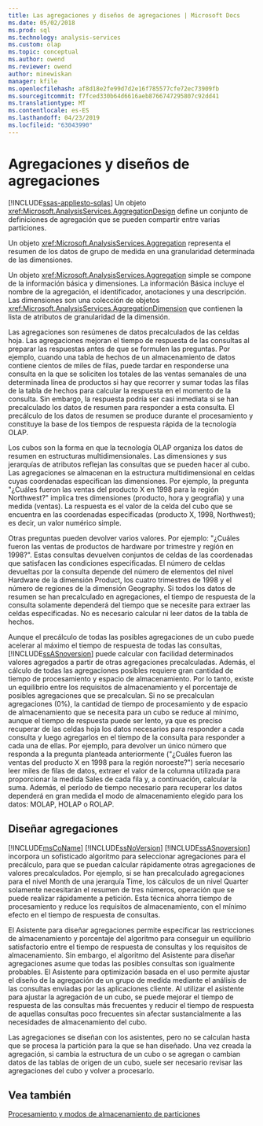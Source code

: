 ```yaml
---
title: Las agregaciones y diseños de agregaciones | Microsoft Docs
ms.date: 05/02/2018
ms.prod: sql
ms.technology: analysis-services
ms.custom: olap
ms.topic: conceptual
ms.author: owend
ms.reviewer: owend
author: minewiskan
manager: kfile
ms.openlocfilehash: af8d18e2fe99d7d2e16f785577cfe72ec73909fb
ms.sourcegitcommit: f7fced330b64d6616aeb8766747295807c92dd41
ms.translationtype: MT
ms.contentlocale: es-ES
ms.lasthandoff: 04/23/2019
ms.locfileid: "63043990"
---
```

# <a name="aggregations-and-aggregation-designs"></a>Agregaciones y diseños de agregaciones
[!INCLUDE[ssas-appliesto-sqlas](../../includes/ssas-appliesto-sqlas.md)]
  Un objeto <xref:Microsoft.AnalysisServices.AggregationDesign> define un conjunto de definiciones de agregación que se pueden compartir entre varias particiones.  
  
 Un objeto <xref:Microsoft.AnalysisServices.Aggregation> representa el resumen de los datos de grupo de medida en una granularidad determinada de las dimensiones.  
  
 Un objeto <xref:Microsoft.AnalysisServices.Aggregation> simple se compone de la información básica y dimensiones. La información Básica incluye el nombre de la agregación, el identificador, anotaciones y una descripción. Las dimensiones son una colección de objetos <xref:Microsoft.AnalysisServices.AggregationDimension> que contienen la lista de atributos de granularidad de la dimensión.  
  
 Las agregaciones son resúmenes de datos precalculados de las celdas hoja. Las agregaciones mejoran el tiempo de respuesta de las consultas al preparar las respuestas antes de que se formulen las preguntas. Por ejemplo, cuando una tabla de hechos de un almacenamiento de datos contiene cientos de miles de filas, puede tardar en responderse una consulta en la que se soliciten los totales de las ventas semanales de una determinada línea de productos si hay que recorrer y sumar todas las filas de la tabla de hechos para calcular la respuesta en el momento de la consulta. Sin embargo, la respuesta podría ser casi inmediata si se han precalculado los datos de resumen para responder a esta consulta. El precálculo de los datos de resumen se produce durante el procesamiento y constituye la base de los tiempos de respuesta rápida de la tecnología OLAP.  
  
 Los cubos son la forma en que la tecnología OLAP organiza los datos de resumen en estructuras multidimensionales. Las dimensiones y sus jerarquías de atributos reflejan las consultas que se pueden hacer al cubo. Las agregaciones se almacenan en la estructura multidimensional en celdas cuyas coordenadas especifican las dimensiones. Por ejemplo, la pregunta "¿Cuáles fueron las ventas del producto X en 1998 para la región Northwest?" implica tres dimensiones (producto, hora y geografía) y una medida (ventas). La respuesta es el valor de la celda del cubo que se encuentra en las coordenadas especificadas (producto X, 1998, Northwest); es decir, un valor numérico simple.  
  
 Otras preguntas pueden devolver varios valores. Por ejemplo: "¿Cuáles fueron las ventas de productos de hardware por trimestre y región en 1998?". Estas consultas devuelven conjuntos de celdas de las coordenadas que satisfacen las condiciones especificadas. El número de celdas devueltas por la consulta depende del número de elementos del nivel Hardware de la dimensión Product, los cuatro trimestres de 1998 y el número de regiones de la dimensión Geography. Si todos los datos de resumen se han precalculado en agregaciones, el tiempo de respuesta de la consulta solamente dependerá del tiempo que se necesite para extraer las celdas especificadas. No es necesario calcular ni leer datos de la tabla de hechos.  
  
 Aunque el precálculo de todas las posibles agregaciones de un cubo puede acelerar al máximo el tiempo de respuesta de todas las consultas, [!INCLUDE[ssASnoversion](../../includes/ssasnoversion-md.md)] puede calcular con facilidad determinados valores agregados a partir de otras agregaciones precalculadas. Además, el cálculo de todas las agregaciones posibles requiere gran cantidad de tiempo de procesamiento y espacio de almacenamiento. Por lo tanto, existe un equilibrio entre los requisitos de almacenamiento y el porcentaje de posibles agregaciones que se precalculan. Si no se precalculan agregaciones (0%), la cantidad de tiempo de procesamiento y de espacio de almacenamiento que se necesita para un cubo se reduce al mínimo, aunque el tiempo de respuesta puede ser lento, ya que es preciso recuperar de las celdas hoja los datos necesarios para responder a cada consulta y luego agregarlos en el tiempo de la consulta para responder a cada una de ellas. Por ejemplo, para devolver un único número que responda a la pregunta planteada anteriormente ("¿Cuáles fueron las ventas del producto X en 1998 para la región noroeste?") sería necesario leer miles de filas de datos, extraer el valor de la columna utilizada para proporcionar la medida Sales de cada fila y, a continuación, calcular la suma. Además, el período de tiempo necesario para recuperar los datos dependerá en gran medida el modo de almacenamiento elegido para los datos: MOLAP, HOLAP o ROLAP.  
  
## <a name="designing-aggregations"></a>Diseñar agregaciones  
 [!INCLUDE[msCoName](../../includes/msconame-md.md)] [!INCLUDE[ssNoVersion](../../includes/ssnoversion-md.md)] [!INCLUDE[ssASnoversion](../../includes/ssasnoversion-md.md)] incorpora un sofisticado algoritmo para seleccionar agregaciones para el precálculo, para que se puedan calcular rápidamente otras agregaciones de valores precalculados. Por ejemplo, si se han precalculado agregaciones para el nivel Month de una jerarquía Time, los cálculos de un nivel Quarter solamente necesitarán el resumen de tres números, operación que se puede realizar rápidamente a petición. Esta técnica ahorra tiempo de procesamiento y reduce los requisitos de almacenamiento, con el mínimo efecto en el tiempo de respuesta de consultas.  
  
 El Asistente para diseñar agregaciones permite especificar las restricciones de almacenamiento y porcentaje del algoritmo para conseguir un equilibrio satisfactorio entre el tiempo de respuesta de consultas y los requisitos de almacenamiento. Sin embargo, el algoritmo del Asistente para diseñar agregaciones asume que todas las posibles consultas son igualmente probables. El Asistente para optimización basada en el uso permite ajustar el diseño de la agregación de un grupo de medida mediante el análisis de las consultas enviadas por las aplicaciones cliente. Al utilizar el asistente para ajustar la agregación de un cubo, se puede mejorar el tiempo de respuesta de las consultas más frecuentes y reducir el tiempo de respuesta de aquellas consultas poco frecuentes sin afectar sustancialmente a las necesidades de almacenamiento del cubo.  
  
 Las agregaciones se diseñan con los asistentes, pero no se calculan hasta que se procesa la partición para la que se han diseñado. Una vez creada la agregación, si cambia la estructura de un cubo o se agregan o cambian datos de las tablas de origen de un cubo, suele ser necesario revisar las agregaciones del cubo y volver a procesarlo.  
  
## <a name="see-also"></a>Vea también  
 [Procesamiento y modos de almacenamiento de particiones](../../analysis-services/multidimensional-models-olap-logical-cube-objects/partitions-partition-storage-modes-and-processing.md)  
  
  

